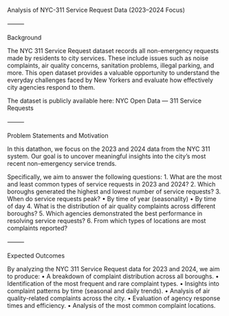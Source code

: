 Analysis of NYC-311 Service Request Data (2023–2024 Focus)

⸻

Background

The NYC 311 Service Request dataset records all non-emergency requests made by residents to city services. These include issues such as noise complaints, air quality concerns, sanitation problems, illegal parking, and more. This open dataset provides a valuable opportunity to understand the everyday challenges faced by New Yorkers and evaluate how effectively city agencies respond to them.

The dataset is publicly available here:
NYC Open Data — 311 Service Requests

⸻

Problem Statements and Motivation

In this datathon, we focus on the 2023 and 2024 data from the NYC 311 system. Our goal is to uncover meaningful insights into the city’s most recent non-emergency service trends.

Specifically, we aim to answer the following questions:
	1.	What are the most and least common types of service requests in 2023 and 2024?
	2.	Which boroughs generated the highest and lowest number of service requests?
	3.	When do service requests peak?
	•	By time of year (seasonality)
	•	By time of day
	4.	What is the distribution of air quality complaints across different boroughs?
	5.	Which agencies demonstrated the best performance in resolving service requests?
	6.	From which types of locations are most complaints reported?

⸻

Expected Outcomes

By analyzing the NYC 311 Service Request data for 2023 and 2024, we aim to produce:
	•	A breakdown of complaint distribution across all boroughs.
	•	Identification of the most frequent and rare complaint types.
	•	Insights into complaint patterns by time (seasonal and daily trends).
	•	Analysis of air quality-related complaints across the city.
	•	Evaluation of agency response times and efficiency.
	•	Analysis of the most common complaint locations.
